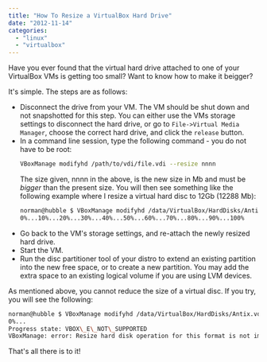 ```yaml
---
title: "How To Resize a VirtualBox Hard Drive"
date: "2012-11-14"
categories: 
  - "linux"
  - "virtualbox"
---
```


Have you ever found that the virtual hard drive attached to one of your VirtualBox VMs is getting too small? Want to know how to make it beigger?

It's simple. The steps are as follows:

- Disconnect the drive from your VM. The VM should be shut down and not snapshotted for this step. You can either use the VMs storage settings to disconnect the hard drive, or go to `File->Virtual Media Manager`, choose the correct hard drive, and click the `release` button.
- In a command line session, type the following command - you do not have to be root:
    ```bash
    VBoxManage modifyhd /path/to/vdi/file.vdi --resize nnnn
    ```
    The size given, nnnn in the above, is the new size in Mb and must be _bigger_ than the present size. You will then see something like the following example where I resize a virtual hard disc to 12Gb (12288 Mb):
    ```bash
    norman@hubble $ VBoxManage modifyhd /data/VirtualBox/HardDisks/Antix.vdi --resize 12288
    0%...10%...20%...30%...40%...50%...60%...70%...80%...90%...100%
    ```
- Go back to the VM's storage settings, and re-attach the newly resized hard drive.
- Start the VM.
- Run the disc partitioner tool of your distro to extend an existing partition into the new free space, or to create a new partition. You may add the extra space to an existing logical volume if you are using LVM devices.

As mentioned above, you cannot reduce the size of a virtual disc. If you try, you will see the following:
```bash
norman@hubble $ VBoxManage modifyhd /data/VirtualBox/HardDisks/Antix.vdi --resize 6144
0%...
Progress state: VBOX\_E\_NOT\_SUPPORTED
VBoxManage: error: Resize hard disk operation for this format is not implemented yet!
```

That's all there is to it!
